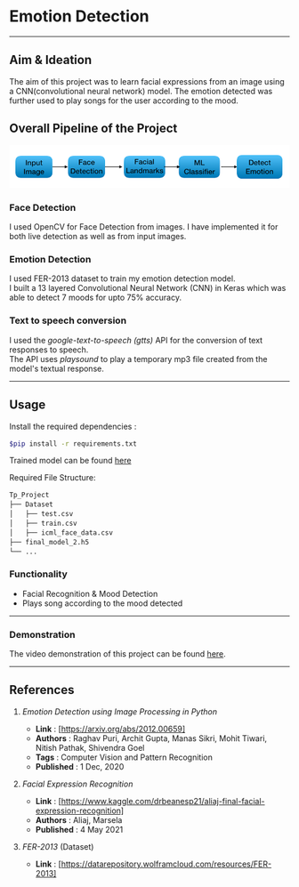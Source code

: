 # Emotion Detection
  
***

## Aim & Ideation

The aim of this project was to learn facial expressions from an image using a CNN(convolutional neural network) model. The emotion detected was further used to play songs for the user according to the mood. 

## Overall Pipeline of the Project

![overall pipeline](Images/Pipeline.png)

### Face Detection

I used OpenCV for Face Detection from images. I have implemented it for both live detection as well as from input images.

### Emotion Detection

I used FER-2013 dataset to train my emotion detection model.</br>
I built a 13 layered Convolutional Neural Network (CNN) in Keras which was able to detect 7 moods for upto 75% accuracy.</br>


### Text to speech conversion

I used the *google-text-to-speech (gtts)* API for the conversion of text responses to speech.</br>
The API uses *playsound* to play a temporary mp3 file created from the model's textual response.

***

## Usage

Install the required dependencies :

```bash
$pip install -r requirements.txt
```

Trained model can be found [here](https://drive.google.com/drive/folders/1lpbKN6hwnpNKFKxvLCBdnySoGpbku7u6?usp=sharing)

Required File Structure:

```txt
Tp_Project
├── Dataset
│   ├── test.csv
│   ├── train.csv
│   ├── icml_face_data.csv
├── final_model_2.h5
└── ...
```

### Functionality

* Facial Recognition & Mood Detection
* Plays song according to the mood detected

***

### Demonstration

The video demonstration of this project can be found [here](https://drive.google.com/drive/folders/1_WaVgxhV1kQqCMV87a6t7xllnd1TqK8C?usp=sharing).

***

## References

1. _Emotion Detection using Image Processing in Python_
   * **Link** : [https://arxiv.org/abs/2012.00659]
   * **Authors** : Raghav Puri, Archit Gupta, Manas Sikri, Mohit Tiwari, Nitish Pathak, Shivendra Goel
   * **Tags** : Computer Vision and Pattern Recognition
   * **Published** : 1 Dec, 2020

2. _Facial Expression Recognition_
   * **Link** : [https://www.kaggle.com/drbeanesp21/aliaj-final-facial-expression-recognition]
   * **Authors** : Aliaj, Marsela
   * **Published** : 4 May 2021

2. _FER-2013_ (Dataset)
   * **Link** : [https://datarepository.wolframcloud.com/resources/FER-2013]
